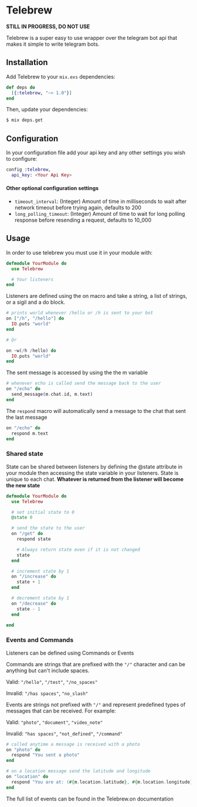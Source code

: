 # Telebrew

**STILL IN PROGRESS, DO NOT USE**

Telebrew is a super easy to use wrapper over the telegram bot api that makes it simple to write telegram bots.

## Installation 

Add Telebrew to your `mix.exs` dependencies:
```elixir
def deps do
  [{:telebrew, "~> 1.0"}]
end
```

Then, update your dependencies:
```bash
$ mix deps.get
```

## Configuration
In your configuration file add your api key and any other settings you wish to configure:
```elixir
config :telebrew,
  api_key: <Your Api Key>
```

#### Other optional configuration settings
- `timeout_interval`: (Integer) Amount of time in milliseconds to wait after network timeout before trying again, defaults to 200
- `long_polling_timeout`: (Integer) Amount of time to wait for long polling response before resending a request, defaults to 10_000

## Usage

In order to use telebrew you must use it in your module with:
```elixir
defmodule YourModule do
  use Telebrew

  # Your listeners
end
```

Listeners are defined using the on macro and take a string, a list of strings, or a sigil and a do block.

```elixir
# prints world whenever /hello or /h is sent to your bot
on ["/h", "/hello"] do
  IO.puts "world"
end

# Or

on ~w(/h /hello) do
  IO.puts "world"
end
```

The sent message is accessed by using the the m variable

```elixir
# whenever echo is called send the message back to the user
on "/echo" do
  send_message(m.chat.id, m.text)
end
```

The `respond` macro will automatically send a message to the chat that sent the last message

```elixir
on "/echo" do
  respond m.text
end
```

### Shared state

State can be shared between listeners by defining the @state attribute in your module
then accessing the state variable in your listeners.  State is unique to each chat.
**Whatever is returned from the listener will become the new state**

```elixir
defmodule YourModule do
  use Telebrew

  # set initial state to 0
  @state 0

  # send the state to the user
  on "/get" do
    respond state

    # Always return state even if it is not changed
    state
  end

  # increment state by 1
  on "/increase" do
    state + 1
  end

  # decrement state by 1
  on "/decrease" do
    state - 1
  end

end
```

### Events and Commands

Listeners can be defined using Commands or Events

Commands are strings that are prefixed with the `"/"` character and can be anything but can't include spaces.

Valid: `"/hello"`, `"/test"`, `"/no_spaces"`

Invalid: `"/has spaces"`, `"no_slash"`

Events are strings not prefixed with `"/"` and represent predefined types of messages that can be received.  For example:

Valid: `"photo"`, `"document"`, `"video_note"`

Invalid: `"has spaces"`, `"not_defined"`, `"/command"`

```elixir
# called anytime a message is received with a photo
on "photo" do
  respond "You sent a photo"
end

# on a location message send the latitude and longitude
on "location" do
  respond "You are at: (#{m.location.latitude}, #{m.location.longitude})"
end
```

The full list of events can be found in the Telebrew.on documentation
